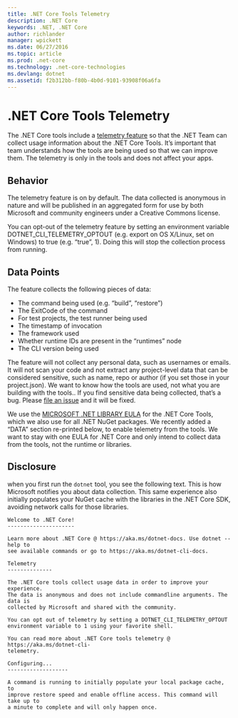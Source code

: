 ```yaml
---
title: .NET Core Tools Telemetry
description: .NET Core
keywords: .NET, .NET Core
author: richlander
manager: wpickett
ms.date: 06/27/2016
ms.topic: article
ms.prod: .net-core
ms.technology: .net-core-technologies
ms.devlang: dotnet
ms.assetid: f2b312bb-f80b-4b0d-9101-93908f06a6fa
---
```


.NET Core Tools Telemetry
=========================

The .NET Core tools include a [telemetry feature](https://github.com/dotnet/cli/pull/2145) so that the .NET Team can collect usage information about the .NET Core Tools. It’s important that team understands how the tools are being used so that we can improve them. The telemetry is only in the tools and does not affect your apps.

Behavior
--------

The telemetry feature is on by default. The data collected is anonymous in nature and will be published in an aggregated form for use by both Microsoft and community engineers under a Creative Commons license.

You can opt-out of the telemetry feature by setting an environment variable DOTNET_CLI_TELEMETRY_OPTOUT (e.g. export on OS X/Linux, set on Windows) to true (e.g. “true”, 1). Doing this will stop the collection process from running.

Data Points
-----------

The feature collects the following pieces of data:

- The command being used (e.g. “build”, “restore”)
- The ExitCode of the command
- For test projects, the test runner being used
- The timestamp of invocation
- The framework used
- Whether runtime IDs are present in the “runtimes” node
- The CLI version being used

The feature will not collect any personal data, such as usernames or emails. It will not scan your code and not extract any project-level data that can be considered sensitive, such as name, repo or author (if you set those in your project.json). We want to know how the tools are used, not what you are building with the tools.. If you find sensitive data being collected, that’s a bug. Please [file an issue](https://github.com/dotnet/cli/issues) and it will be fixed.

We use the [MICROSOFT .NET LIBRARY EULA](https://aka.ms/dotnet-core-eula) for the .NET Core Tools, which we also use for all .NET NuGet packages. We recently added a “DATA” section re-printed below, to enable telemetry from the tools. We want to stay with one EULA for .NET Core and only intend to collect data from the tools, not the runtime or libraries.

Disclosure
----------

when you first run the `dotnet` tool, you see the following text. This is how Microsoft notifies you about data collection. This same experience also initially populates your NuGet cache with the libraries in the .NET Core SDK, avoiding network calls for those libraries.

```
Welcome to .NET Core!
---------------------

Learn more about .NET Core @ https://aka.ms/dotnet-docs. Use dotnet --help to
see available commands or go to https://aka.ms/dotnet-cli-docs.

Telemetry
--------------

The .NET Core tools collect usage data in order to improve your experience.
The data is anonymous and does not include commandline arguments. The data is
collected by Microsoft and shared with the community.

You can opt out of telemetry by setting a DOTNET_CLI_TELEMETRY_OPTOUT
environment variable to 1 using your favorite shell.

You can read more about .NET Core tools telemetry @ https://aka.ms/dotnet-cli-
telemetry.

Configuring...
-------------------

A command is running to initially populate your local package cache, to
improve restore speed and enable offline access. This command will take up to
a minute to complete and will only happen once. 
```
